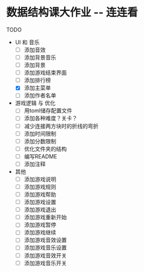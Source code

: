# 数据结构课大作业 -- 连连看

TODO
- UI 和 音乐
    -   [ ] 添加音效
    -   [ ] 添加背景音乐
    -   [ ] 添加背景
    -   [ ] 添加游戏结束界面
    -   [ ] 添加排行榜
    -   [x] 添加主菜单
    -   [ ] 添加作者名单

- 游戏逻辑 与 优化
    -   [ ] 用toml储存配置文件
    -   [ ] 添加各种难度？关卡？
    -   [ ] 减少连接两方块时的折线的弯折
    -   [ ] 添加时间限制
    -   [ ] 添加分数限制
    -   [ ] 优化文件夹的结构
    -   [ ] 编写README
    -   [ ] 添加注释

- 其他
    -   [ ] 添加游戏说明
    -   [ ] 添加游戏规则
    -   [ ] 添加游戏帮助
    -   [ ] 添加游戏设置
    -   [ ] 添加游戏退出
    -   [ ] 添加游戏重新开始
    -   [ ] 添加游戏暂停
    -   [ ] 添加游戏继续
    -   [ ] 添加游戏音效设置
    -   [ ] 添加游戏音乐设置
    -   [ ] 添加游戏音效开关
    -   [ ] 添加游戏音乐开关